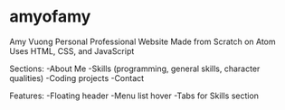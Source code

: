 # amyofamy
Amy Vuong
Personal Professional Website
Made from Scratch on Atom
Uses HTML, CSS, and JavaScript

Sections:
-About Me
-Skills (programming, general skills, character qualities)
-Coding projects
-Contact

Features: 
-Floating header
-Menu list hover
-Tabs for Skills section

